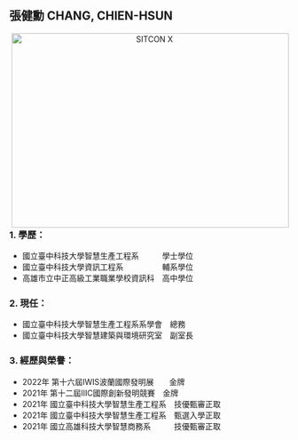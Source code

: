 ## **張健勳 CHANG, CHIEN-HSUN**

<div  align="center"> 
<img src="https://cdn.discordapp.com/attachments/845198439109492747/1027227154469109760/20220904_013728054_iOS.jpg" width = "500" height = "350" alt="SITCON X" align=right />
</div>

### 1. 學歷： 
+ 國立臺中科技大學智慧生產工程系　　　學士學位
+ 國立臺中科技大學資訊工程系　　　　　輔系學位
+ 高雄市立中正高級工業職業學校資訊科　高中學位
　
### 2. 現任：
+ 國立臺中科技大學智慧生產工程系系學會　總務
+ 國立臺中科技大學智慧建築與環境研究室　副室長
　
### 3. 經歷與榮譽：
+ 2022年 第十六屆IWIS波蘭國際發明展　　金牌
+ 2021年 第十二屆IIIC國際創新發明競賽　金牌
+ 2021年 國立臺中科技大學智慧生產工程系　技優甄審正取
+ 2021年 國立臺中科技大學智慧生產工程系　甄選入學正取
+ 2021年 國立高雄科技大學智慧商務系　　　技優甄審正取

